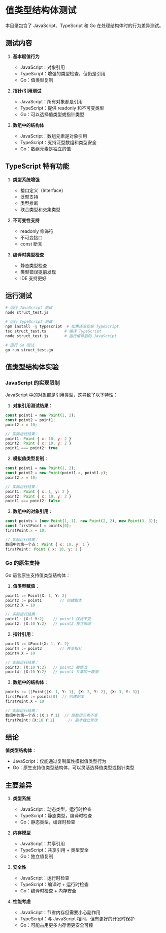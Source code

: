 # 值类型结构体测试

本目录包含了 JavaScript、TypeScript 和 Go 在处理结构体时的行为差异测试。

## 测试内容

1. **基本赋值行为**

   - JavaScript：对象引用
   - TypeScript：增强的类型检查，但仍是引用
   - Go：值类型复制
2. **指针/引用测试**

   - JavaScript：所有对象都是引用
   - TypeScript：提供 readonly 和不可变类型
   - Go：可以选择值类型或指针类型
3. **数组中的结构体**

   - JavaScript：数组元素是对象引用
   - TypeScript：支持泛型数组和类型安全
   - Go：数组元素是独立的值

## TypeScript 特有功能

1. **类型系统增强**

   - 接口定义（Interface）
   - 泛型支持
   - 类型推断
   - 联合类型和交集类型
2. **不可变性支持**

   - readonly 修饰符
   - 不可变接口
   - const 断言
3. **编译时类型检查**

   - 静态类型检查
   - 类型错误提前发现
   - IDE 支持更好

## 运行测试

```bash
# 运行 JavaScript 测试
node struct_test.js

# 运行 TypeScript 测试
npm install -g typescript  # 如果还没安装 TypeScript
tsc struct_test.ts        # 编译 TypeScript
node struct_test.js       # 运行编译后的 JavaScript

# 运行 Go 测试
go run struct_test.go
```

## 值类型结构体实验

### JavaScript 的实现限制

JavaScript 中的对象都是引用类型，这导致了以下特性：

1. **对象引用测试结果**：

```javascript
const point1 = new Point(1, 2);
const point2 = point1;
point2.x = 10;

// 实际运行结果：
point1: Point { x: 10, y: 2 }
point2: Point { x: 10, y: 2 }
point1 === point2: true
```

2. **模拟值类型复制**：

```javascript
const point1 = new Point(1, 2);
const point2 = new Point(point1.x, point1.y);
point2.x = 10;

// 实际运行结果：
point1: Point { x: 1, y: 2 }
point2: Point { x: 10, y: 2 }
point1 === point2: false
```

3. **数组中的对象引用**：

```javascript
const points = [new Point(1, 1), new Point(2, 2), new Point(3, 3)];
const firstPoint = points[0];
firstPoint.x = 10;

// 实际运行结果：
数组中的第一个点： Point { x: 10, y: 1 }
firstPoint： Point { x: 10, y: 1 }
```

### Go 的原生支持

Go 语言原生支持值类型结构体：

1. **值类型赋值**：

```go
point1 := Point{X: 1, Y: 2}
point2 := point1        // 创建副本
point2.X = 10

// 实际运行结果：
point1: {X:1 Y:2}    // point1 保持不变
point2: {X:10 Y:2}   // point2 独立修改
```

2. **指针引用**：

```go
point3 := &Point{X: 1, Y: 2}
point4 := point3        // 共享指针
point4.X = 10

// 实际运行结果：
point3: {X:10 Y:2}   // point3 被修改
point4: {X:10 Y:2}   // point4 共享同一数据
```

3. **数组中的结构体**：

```go
points := []Point{{X: 1, Y: 1}, {X: 2, Y: 2}, {X: 3, Y: 3}}
firstPoint := points[0]  // 创建副本
firstPoint.X = 10

// 实际运行结果：
数组中的第一个点：{X:1 Y:1}  // 原数组元素不变
firstPoint：{X:10 Y:1}      // 副本独立修改
```

## 结论

**值类型结构体**：

- JavaScript：仅能通过复制属性模拟值类型行为
- Go：原生支持值类型结构体，可以灵活选择值类型或指针类型

## 主要差异

1. **类型系统**

   - JavaScript：动态类型，运行时检查
   - TypeScript：静态类型，编译时检查
   - Go：静态类型，编译时检查
2. **内存模型**

   - JavaScript：共享引用
   - TypeScript：共享引用 + 类型安全
   - Go：独立值复制
3. **安全性**

   - JavaScript：运行时检查
   - TypeScript：编译时 + 运行时检查
   - Go：编译时检查 + 内存安全
4. **性能考虑**

   - JavaScript：节省内存但需要小心副作用
   - TypeScript：与 JavaScript 相同，但有更好的开发时保护
   - Go：可能占用更多内存但更安全可控
